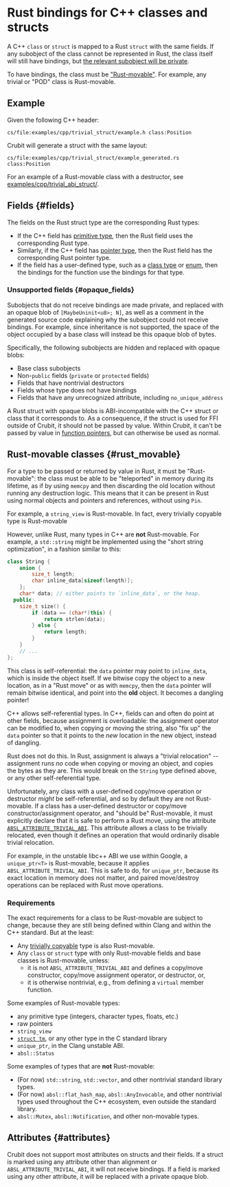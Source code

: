 # Rust bindings for C++ classes and structs

A C++ `class` or `struct` is mapped to a Rust `struct` with the same fields. If
any subobject of the class cannot be represented in Rust, the class itself will
still have bindings, but
[the relevant subobject will be private](#opaque_fields).

To have bindings, the class must be ["Rust-movable"](#rust_movable). For
example, any trivial or "POD" class is Rust-movable.

## Example

Given the following C++ header:

```live-snippet
cs/file:examples/cpp/trivial_struct/example.h class:Position
```

Crubit will generate a struct with the same layout:

```live-snippet
cs/file:examples/cpp/trivial_struct/example_generated.rs class:Position
```

For an example of a Rust-movable class with a destructor, see
[examples/cpp/trivial_abi_struct/](https://github.com/google/crubit/tree/main/examples/cpp/trivial_abi_struct/).

## Fields {#fields}

The fields on the Rust struct type are the corresponding Rust types:

*   If the C++ field has [primitive type](../types/primitive.md), then the Rust
    field uses the corresponding Rust type.
*   Similarly, if the C++ field has [pointer type](../types/pointer.md), then
    the Rust field has the corresponding Rust pointer type.
*   If the field has a user-defined type, such as a
    [class type](classes_and_structs.md) or [enum](enums.md), then the bindings
    for the function use the bindings for that type.

### Unsupported fields {#opaque_fields}

Subobjects that do not receive bindings are made private, and replaced with an
opaque blob of `[MaybeUninit<u8>; N]`, as well as a comment in the generated
source code explaining why the subobject could not receive bindings. For
example, since inheritance is not supported, the space of the object occupied by
a base class will instead be this opaque blob of bytes.

Specifically, the following subobjects are hidden and replaced with opaque
blobs:

*   Base class subobjects
*   Non-`public` fields (`private` or `protected` fields)
*   Fields that have nontrivial destructors
*   Fields whose type does not have bindings
*   Fields that have any unrecognized attribute, including `no_unique_address`

A Rust struct with opaque blobs is ABI-incompatible with the C++ struct or class
that it corresponds to. As a consequence, if the struct is used for FFI outside
of Crubit, it should not be passed by value. Within Crubit, it can't be passed
by value in [function pointers](../types/pointer.md#function), but can otherwise
be used as normal.

<span id="trivially_relocatable"></span>

## Rust-movable classes {#rust_movable}

For a type to be passed or returned by value in Rust, it must be "Rust-movable":
the class must be able to be "teleported" in memory during its lifetime, as if
by using `memcpy` and then discarding the old location without running any
destruction logic. This means that it can be present in Rust using normal
objects and pointers and references, without using `Pin`.

For example, a `string_view` is Rust-movable. In fact, every trivially copyable
type is Rust-movable

However, unlike Rust, many types in C++ are **not** Rust-movable. For example, a
`std::string` might be implemented using the "short string optimization", in a
fashion similar to this:

```c++
class String {
    union {
        size_t length;
        char inline_data[sizeof(length)];
    };
    char* data; // either points to `inline_data`, or the heap.
  public:
    size_t size() {
        if (data == (char*)this) {
            return strlen(data);
        } else {
            return length;
        }
    }
    // ...
};
```

This class is self-referential: the `data` pointer may point to `inline_data`,
which is inside the object itself. If we bitwise copy the object to a new
location, as in a "Rust move" or as with `memcpy`, then the `data` pointer will
remain bitwise identical, and point into the **old** object. It becomes a
dangling pointer!

C++ allows self-referential types. In C++, fields can and often do point at
other fields, because assignment is overloadable: the assignment operator can be
modified to, when copying or moving the string, also "fix up" the `data` pointer
so that it points to the *new* location in the new object, instead of dangling.

Rust does not do this. In Rust, assignment is always a "trivial relocation" --
assignment runs *no* code when copying or moving an object, and copies the bytes
as they are. This would break on the `String` type defined above, or any other
self-referential type.

Unfortunately, any class with a user-defined copy/move operation or destructor
*might* be self-referential, and so by default they are not Rust-movable. If a
class has a user-defined destructor or copy/move constructor/assignment
operator, and "should be" Rust-movable, it must explicitly declare that it is
safe to perform a Rust move, using the attribute
[`ABSL_ATTRIBUTE_TRIVIAL_ABI`](https://github.com/abseil/abseil-cpp/blob/master/absl/base/attributes.h#:~:text=ABSL_ATTRIBUTE_TRIVIAL_ABI).
This attribute allows a class to be trivially relocated, even though it defines
an operation that would ordinarily disable trivial relocation.

For example, in the unstable libc++ ABI we use within Google, a `unique_ptr<T>`
is Rust-movable, because it applies `ABSL_ATTRIBUTE_TRIVIAL_ABI`. This is safe
to do, for `unique_ptr`, because its exact location in memory does not matter,
and paired move/destroy operations can be replaced with Rust move operations.

### Requirements

The exact requirements for a class to be Rust-movable are subject to change,
because they are still being defined within Clang and within the C++ standard.
But at the least:

*   Any
    [trivially copyable](https://en.cppreference.com/w/cpp/language/classes#Trivially_copyable_clas)
    type is also Rust-movable.
*   Any `class` or `struct` type with only Rust-movable fields and base classes
    is Rust-movable, unless:
    *   it is not `ABSL_ATTRIBUTE_TRIVIAL_ABI` and defines a copy/move
        constructor, copy/move assignment operator, or destructor, or,
    *   it is otherwise nontrivial, e.g., from defining a `virtual` member
        function.

Some examples of Rust-movable types:

*   any primitive type (integers, character types, floats, etc.)
*   raw pointers
*   `string_view`
*   [`struct tm`](https://en.cppreference.com/w/cpp/chrono/c/tm), or any other
    type in the C standard library
*   `unique_ptr`, in the Clang unstable ABI.
*   `absl::Status`

Some examples of types that are **not** Rust-movable:

*   (For now) `std::string`, `std::vector`, and other nontrivial standard
    library types.
*   (For now) `absl::flat_hash_map`, `absl::AnyInvocable`, and other nontrivial
    types used throughout the C++ ecosystem, even outside the standard library.
*   `absl::Mutex`, `absl::Notification`, and other non-movable types.

## Attributes {#attributes}

Crubit does not support most attributes on structs and their fields. If a struct
is marked using any attribute other than alignment or
`ABSL_ATTRIBUTE_TRIVIAL_ABI`, it will not receive bindings. If a field is marked
using any other attribute, it will be replaced with a private opaque blob.
